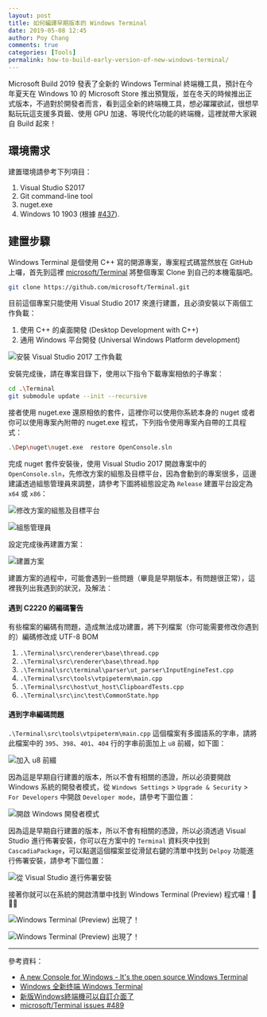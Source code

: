```yaml
---
layout: post
title: 如何編譯早期版本的 Windows Terminal
date: 2019-05-08 12:45
author: Poy Chang
comments: true
categories: [Tools]
permalink: how-to-build-early-version-of-new-windows-terminal/
---
```


Microsoft Build 2019 發表了全新的 Windows Terminal 終端機工具，預計在今年夏天在 Windows 10 的 Microsoft Store 推出預覽版，並在冬天的時候推出正式版本，不過對於開發者而言，看到這全新的終端機工具，想必躍躍欲試，很想早點玩玩這支援多頁籤、使用 GPU 加速、等現代化功能的終端機，這裡就帶大家親自 Build 起來！

## 環境需求

建置環境請參考下列項目：

1. Visual Studio S2017
2. Git command-line tool
3. nuget.exe
4. Windows 10 1903 (根據 [#437](https://github.com/microsoft/Terminal/issues/437)).

## 建置步驟

Windows Terminal 是個使用 C++ 寫的開源專案，專案程式碼當然放在 GitHub 上囉，首先到這裡 [microsoft/Terminal](https://github.com/microsoft/Terminal) 將整個專案 Clone 到自己的本機電腦吧。

```bash
git clone https://github.com/microsoft/Terminal.git
```

目前這個專案只能使用 Visual Studio 2017 來進行建置，且必須安裝以下兩個工作負載：

1. 使用 C++ 的桌面開發 (Desktop Development with C++)
2. 通用 Windows 平台開發 (Universal Windows Platform development)

![安裝 Visual Studio 2017 工作負載](https://i.imgur.com/CqYr51F.png)

安裝完成後，請在專案目錄下，使用以下指令下載專案相依的子專案：

```bash
cd .\Terminal
git submodule update --init --recursive
```

接者使用 nuget.exe 還原相依的套件，這裡你可以使用你系統本身的 nuget 或者你可以使用專案內附帶的 nuget.exe 程式，下列指令使用專案內自帶的工具程式：

```bash
.\Dep\nuget\nuget.exe  restore OpenConsole.sln
```

完成 nuget 套件安裝後，使用 Visual Studio 2017 開啟專案中的 `OpenConsole.sln`，先修改方案的組態及目標平台，因為會動到的專案很多，這邊建議透過組態管理員來調整，請參考下圖將組態設定為 `Release` 建置平台設定為 `x64` 或 `x86`：

![修改方案的組態及目標平台](https://i.imgur.com/jFKKum9.png)

![組態管理員](https://i.imgur.com/ZpVQc4h.png)

設定完成後再建置方案：

![建置方案](https://i.imgur.com/4UfhhD3.png)

建置方案的過程中，可能會遇到一些問題（畢竟是早期版本，有問題很正常），這裡我列出我遇到的狀況，及解法：

#### 遇到 C2220 的編碼警告

有些檔案的編碼有問題，造成無法成功建置，將下列檔案（你可能需要修改你遇到的）編碼修改成 UTF-8 BOM

1. `.\Terminal\src\renderer\base\thread.cpp`
2. `.\Terminal\src\renderer\base\thread.hpp`
3. `.\Terminal\src\terminal\parser\ut_parser\InputEngineTest.cpp`
4. `.\Terminal\src\tools\vtpipeterm\main.cpp`
5. `.\Terminal\src\host\ut_host\ClipboardTests.cpp`
6. `.\Terminal\src\inc\test\CommonState.hpp`

#### 遇到字串編碼問題

`.\Terminal\src\tools\vtpipeterm\main.cpp` 這個檔案有多國語系的字串，請將此檔案中的 `395`、`398`、`401`、`404` 行的字串前面加上 `u8` 前綴，如下圖：

![加入 u8 前綴](https://i.imgur.com/YAOl5dY.png)

因為這是早期自行建置的版本，所以不會有相關的憑證，所以必須要開啟 Windows 系統的開發者模式，從 `Windows Settings` > `Upgrade & Security` > `For Developers` 中開啟 `Developer mode`，請參考下圖位置：

![開啟 Windows 開發者模式](https://i.imgur.com/QOSnal9.png)

因為這是早期自行建置的版本，所以不會有相關的憑證，所以必須透過 Visual Studio 進行佈署安裝，你可以在方案中的 `Terminal` 資料夾中找到 `CascadiaPackage`，可以點選這個檔案並從滑鼠右鍵的清單中找到 `Delpoy` 功能進行佈署安裝，請參考下圖位置：

![從 Visual Studio 進行佈署安裝](https://i.imgur.com/r7cGjxK.png)

接著你就可以在系統的開啟清單中找到 Windows Terminal (Preview) 程式囉！🎉🎉🎉

![Windows Terminal (Preview) 出現了！](https://i.imgur.com/VDROLOP.png)

![Windows Terminal (Preview) 出現了！](https://i.imgur.com/Xd4mDgE.png)

----------

參考資料：

* [A new Console for Windows - It's the open source Windows Terminal](https://www.hanselman.com/blog/ANewConsoleForWindowsItsTheOpenSourceWindowsTerminal.aspx)
* [Windows 全新终端 Windows Terminal](https://www.oschina.net/p/windows-terminal)
* [新版Windows終端機可以自訂介面了](https://www.ithome.com.tw/news/130461)
* [microsoft/Terminal issues #489](https://github.com/microsoft/Terminal/issues/489)
